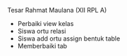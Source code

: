 Tesar Rahmat Maulana (XII RPL A)
- Perbaiki view kelas
- Siswa ortu relasi
- Siswa add ortu assign bentuk table
- Memberbaiki tab

